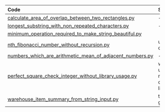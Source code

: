 | Code                                                        | Strategy                          |
|:------------------------------------------------------------|:----------------------------------|
|[calculate_area_of_overlap_between_two_rectangles.py](https://github.com/ashish-kamboj/Python/blob/main/Code%20and%20Programs/calculate_area_of_overlap_between_two_rectangles.py)      | -                                 |
|[longest_substring_with_non_repeated_characters.py](https://github.com/ashish-kamboj/Python/blob/main/Code%20and%20Programs/longest_substring_with_non_repeated_characters.py)        | -                                 |
|[minimum_operation_required_to_make_string_beautiful.py](https://github.com/ashish-kamboj/Python/blob/main/Code%20and%20Programs/minimum_operation_required_to_make_string_beautiful.py)   |                                   |
|[nth_fibonacci_number_without_recursion.py](https://github.com/ashish-kamboj/Python/blob/main/Code%20and%20Programs/nth_fibonacci_number_without_recursion.py)                | using dictionary                  |
|[numbers_which_are_arithmetic_mean_of_adjacent_numbers.py](https://github.com/ashish-kamboj/Python/blob/main/Code%20and%20Programs/numbers_which_are_arithmetic_mean_of_adjacent_numbers.py) | -                                 |         
|[perfect_square_check_integer_without_library_usage.py](https://github.com/ashish-kamboj/Python/blob/main/Code%20and%20Programs/perfect_square_check_integer_without_library_usage.py)    | without using numerical computation libraries |
|[warehouse_item_summary_from_string_input.py](https://github.com/ashish-kamboj/Python/blob/main/Code%20and%20Programs/warehouse_item_summary_from_string_input.py)              | through generator                 |
